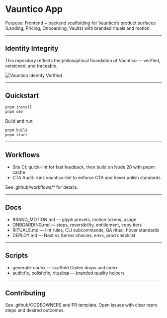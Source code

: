 # Vauntico App

Purpose: Frontend + backend scaffolding for Vauntico’s product surfaces (Landing, Pricing, Onboarding, Vaults) with branded rituals and motion.

---

## Identity Integrity
This repository reflects the philosophical foundation of Vauntico — verified, versioned, and traceable.

![Vauntico Identity Verified](https://img.shields.io/badge/Identity-Verified-blue)

---

## Quickstart

```bash
pnpm install
pnpm dev
```

Build and run:
```bash
pnpm build
pnpm start
```

---

## Workflows
- Site CI: quick-lint for fast feedback, then build on Node 20 with pnpm cache
- CTA Audit: runs vauntico-lint to enforce CTA and hover polish standards

See .github/workflows/* for details.

---

## Docs
- BRAND_MOTION.md — glyph presets, motion tokens, usage
- ONBOARDING.md — steps, reversibility, entitlement, copy tiers
- RITUALS.md — lint rules, CLI subcommands, QA ritual, hover standards
- DEPLOY.md — Next vs Server choices, envs, prod checklist

---

## Scripts
- generate-codex — scaffold Codex drops and index
- audit:fix, polish:fix, ritual:qa — branded quality helpers

---

## Contributing
See .github/CODEOWNERS and PR template. Open issues with clear repro steps and desired outcomes.
